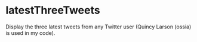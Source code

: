 # latestThreeTweets
Display the three latest tweets from any Twitter user (Quincy Larson (ossia) is used in my code).
